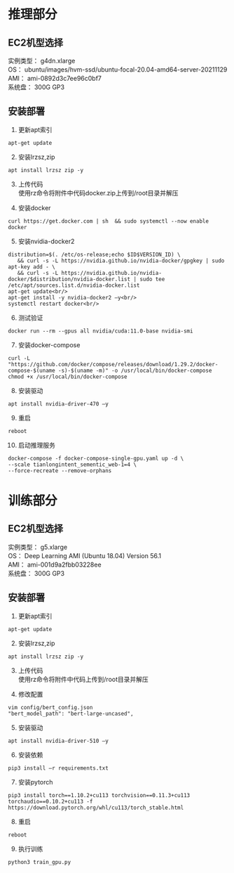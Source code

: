 # 推理部分

## EC2机型选择
实例类型： g4dn.xlarge<br/>
OS： ubuntu/images/hvm-ssd/ubuntu-focal-20.04-amd64-server-20211129<br/>
AMI： ami-0892d3c7ee96c0bf7<br/>
系统盘： 300G GP3<br/>

## 安装部署
1. 更新apt索引
```
apt-get update
```
2. 安装lrzsz,zip
```
apt install lrzsz zip -y
```
3. 上传代码<br/>
使用rz命令将附件中代码docker.zip上传到/root目录并解压

4. 安装docker
```
curl https://get.docker.com | sh  && sudo systemctl --now enable docker
```
5. 安装nvidia-docker2
```
distribution=$(. /etc/os-release;echo $ID$VERSION_ID) \
   && curl -s -L https://nvidia.github.io/nvidia-docker/gpgkey | sudo apt-key add - \
   && curl -s -L https://nvidia.github.io/nvidia-docker/$distribution/nvidia-docker.list | sudo tee /etc/apt/sources.list.d/nvidia-docker.list
apt-get update<br/>
apt-get install -y nvidia-docker2 –y<br/>
systemctl restart docker<br/>
```
6. 测试验证
```
docker run --rm --gpus all nvidia/cuda:11.0-base nvidia-smi
```
7. 安装docker-compose
```
curl -L "https://github.com/docker/compose/releases/download/1.29.2/docker-compose-$(uname -s)-$(uname -m)" -o /usr/local/bin/docker-compose
chmod +x /usr/local/bin/docker-compose
```
8. 安装驱动
```
apt install nvidia-driver-470 –y
```
9. 重启
```
reboot
```
10. 启动推理服务
```
docker-compose -f docker-compose-single-gpu.yaml up -d \
--scale tianlongintent_sementic_web-1=4 \
--force-recreate --remove-orphans
```

# 训练部分
## EC2机型选择
实例类型： g5.xlarge<br/>
OS： Deep Learning AMI (Ubuntu 18.04) Version 56.1<br/>
AMI： ami-001d9a2fbb03228ee<br/>
系统盘： 300G GP3<br/>

## 安装部署
1. 更新apt索引
```
apt-get update
```
2. 安装lrzsz,zip
```
apt install lrzsz zip -y
```
3. 上传代码<br/>
使用rz命令将附件中代码上传到/root目录并解压

4. 修改配置
```
vim config/bert_config.json
"bert_model_path": "bert-large-uncased",
```
5. 安装驱动
```
apt install nvidia-driver-510 –y
```
6. 安装依赖
```
pip3 install –r requirements.txt
```
7. 安装pytorch
```
pip3 install torch==1.10.2+cu113 torchvision==0.11.3+cu113 torchaudio==0.10.2+cu113 -f https://download.pytorch.org/whl/cu113/torch_stable.html
```
8. 重启
```
reboot
```
9. 执行训练
```
python3 train_gpu.py
```